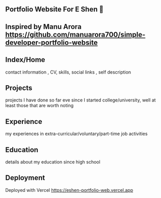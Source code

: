 ## Portfolio Website For E Shen  💯
## Inspired by Manu Arora https://github.com/manuarora700/simple-developer-portfolio-website

## Index/Home
contact information , CV, skills, social links , self description

## Projects
projects I have done so far eve since I started college/university, well at least those that are worth noting

## Experience
my experiences in extra-curricular/voluntary/part-time job activities

## Education
details about my  education since high school 

## Deployment
Deployed with Vercel
https://eshen-portfolio-web.vercel.app